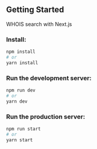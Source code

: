 ## Getting Started

WHOIS search with Next.js

### Install:

```bash
npm install
# or
yarn install
```

### Run the development server:

```bash
npm run dev
# or
yarn dev
```

### Run the production server:

```bash
npm run start
# or
yarn start
```
